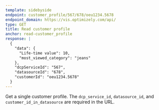 ```yaml
---
template: sidebyside
endpoint: customer_profile/567/678/oeu1234.5678
endpoint_domain: https://vis.optimizely.com/api/
type: GET
title: Read customer profile
anchor: read-customer_profile
response: |
  {
    "data": {
      "Life-time value": 10,
      "most_viewed_category": "jeans"
    },
    "dcpServiceId": "567",
    "datasourceId": "678",
    "customerId": "oeu1234.5678"
  }
---
```


Get a single customer profile.  The `dcp_service_id`, `datasource_id`, and `customer_id_in_datasource` are required in the URL.
